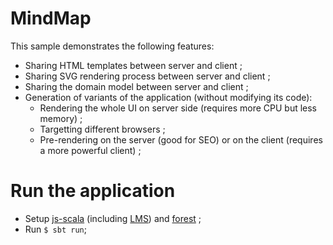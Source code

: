 # MindMap

This sample demonstrates the following features:

* Sharing HTML templates between server and client ;
* Sharing SVG rendering process between server and client ;
* Sharing the domain model between server and client ;
* Generation of variants of the application (without modifying its code):
    * Rendering the whole UI on server side (requires more CPU but less memory) ;
    * Targetting different browsers ;
    * Pre-rendering on the server (good for SEO) or on the client (requires a more powerful client) ;

# Run the application

* Setup [js-scala](http://github.com/js-scala/js-scala) (including [LMS](http://github.com/TiarkRompf/virtualization-lms-core)) and [forest](http://github.com/js-scala/forest) ;
* Run `$ sbt run`;